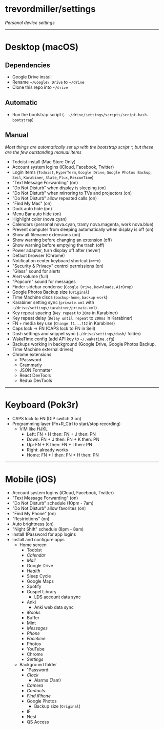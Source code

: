 # trevordmiller/settings

_Personal device settings_

---

# Desktop (macOS)

## Dependencies

- Google Drive install
- Rename `~/Google\ Drive` to `~/drive`
- Clone this repo into `~/drive`

## Automatic

- Run the bootstrap script (`. ~/drive/settings/scripts/script-bash-bootstrap`)

## Manual

_Most things are automatically set up with the bootstrap script ^, but these are the few outstanding manual items_

- Todoist install (Mac Store Only)
- Account system logins (iCloud, Facebook, Twitter)
- Login items (`Todoist`, `HyperTerm`, `Google Drive`, `Google Photos Backup`, `Seil`, `Karabiner`, `Slate`, `Flux`, `RescueTime`)
- "Text Message Forwarding" (on)
- "Do Not Disturb" when display is sleeping (on)
- "Do Not Disturb" when mirroring to TVs and projectors (on)
- "Do Not Disturb" allow repeated calls (on)
- "Find My Mac" (on)
- Dock auto hide (on)
- Menu Bar auto hide (on)
- Highlight color (nova.cyan)
- Calendars (personal nova.cyan, tramy nova.magenta, work nova.blue)
- Prevent computer from sleeping automatically when display is off (on)
- Show all filename extensions (on)
- Show warning before changing an extension (off)
- Show warning before emptying the trash (off)
- Power adapter, turn display off after (never)
- Default browser (Chrome)
- Notification center keyboard shortcut (`⌘⌥⌃n`)
- "Security & Privacy" control permissions (on)
- "Glass" sound for alerts
- Alert volume (full)
- "Popcorn" sound for messages
- Finder sidebar condense (`Google Drive`, `Downloads`, `AirDrop`)
- Google Photos Backup size (`Original`)
- Time Machine discs (`backup-home`, `backup-work`)
- Karabiner setting sync (`private.xml` with `~/drive/settings/karabiner/private.xml`)
- Key repeat spacing (`Key repeat` to `20ms` in Karabiner)
- Key repeat delay (`Delay until repeat` to `200ms` in Karabiner)
- FN + media key use (`Change f1...f12` in Karabiner)
- Caps lock -> FN (CAPS lock to FN in Seil)
- Dash settings and snippet sync (`~/drive/settings/dash/` folder)
- WakaTime config (add API key to `~/.wakatime.cfg`)
- Backups working in background (Google Drive, Google Photos Backup, Time Machine external drives)
- Chrome extensions
  - 1Password
  - Grammarly
  - JSON Formatter
  - React DevTools
  - Redux DevTools

---

# Keyboard (Pok3r)

- CAPS lock to FN (DIP switch 3 on)
- Programming layer (Fn+R_Ctrl to start/stop recording)
  - VIM like HJKL
    - Left: FN + H then: FN + J then: PN
    - Down: FN + J then: FN + K then: PN
    - Up: FN + K then: FN + I then: PN
    - Right: already works
    - Home: FN + I then: FN + H then: PN

---

# Mobile (iOS)

- Account system logins (iCloud, Facebook, Twitter)
- "Text Message Forwarding" (on)
- "Do Not Disturb" schedule (10pm - 7am)
- "Do Not Disturb" allow favorites (on)
- "Find My Phone" (on)
- "Restrictions" (on)
- Auto brightness (on)
- "Night Shift" schedule (8pm - 8am)
- Install 1Password for app logins
- Install and configure apps
  - Home screen
    - Todoist
    - _Calendar_
    - _Mail_
    - Google Drive
    - _Health_
    - Sleep Cycle
    - Google Maps
    - Spotify
    - Gospel Library
      - LDS account data sync
    - Anki
      - Anki web data sync
    - _iBooks_
    - Buffer
    - Mint
    - _Messages_
    - _Phone_
    - _Facetime_
    - Photos
    - YouTube
    - Chrome
    - _Settings_
  - Background folder
    - 1Password
    - _Clock_
      - Alarms (7am)
    - _Camera_
    - _Contacts_
    - _Find iPhone_
    - Google Photos
      - Backup size (`Original`)
    - IF
    - Nest
    - QS Access
